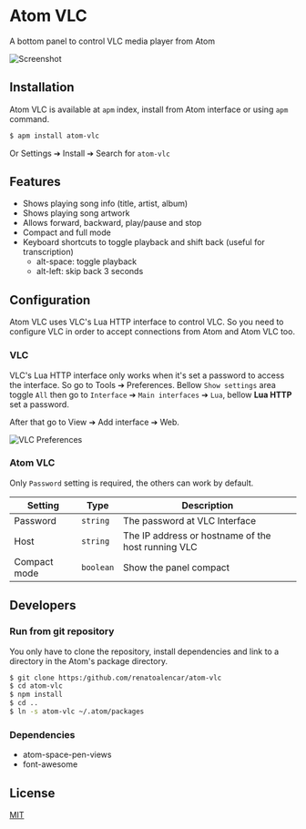 # Atom VLC

A bottom panel to control VLC media player from Atom

![Screenshot](https://github.com/renatoalencar/atom-vlc/raw/master/atom-vlc-screenshot.png)

## Installation

Atom VLC is available at `apm` index, install from Atom
interface or using `apm` command.

```bash
$ apm install atom-vlc
```

Or Settings ➔ Install ➔ Search for `atom-vlc`

## Features

* Shows playing song info (title, artist, album)
* Shows playing song artwork
* Allows forward, backward, play/pause and stop
* Compact and full mode
* Keyboard shortcuts to toggle playback and shift back (useful for transcription)
  * alt-space: toggle playback
  * alt-left: skip back 3 seconds

## Configuration

Atom VLC uses VLC's Lua HTTP interface to control VLC. So
you need to configure VLC in order to accept connections
from Atom and Atom VLC too.

### VLC

VLC's Lua HTTP interface only works when it's set a
password to access the interface. So go to Tools ➔
Preferences. Bellow `Show settings` area toggle `All` then
go to `Interface` ➔ `Main interfaces` ➔ `Lua`, bellow **Lua HTTP** set
a password.

After that go to View ➔ Add interface ➔ Web.

![VLC Preferences](https://github.com/renatoalencar/atom-vlc/raw/master/vlc-preferences.png)

### Atom VLC

Only `Password` setting is required, the others can work
by default.

Setting|Type|Description
---|---|---
Password|`string`|The password at VLC Interface
Host|`string`|The IP address or hostname of the host running VLC
Compact mode|`boolean`|Show the panel compact

## Developers

### Run from git repository

You only have to clone the repository, install dependencies
and link to a directory in the Atom's package directory.

```bash
$ git clone https:/github.com/renatoalencar/atom-vlc
$ cd atom-vlc
$ npm install
$ cd ..
$ ln -s atom-vlc ~/.atom/packages
```

### Dependencies

* atom-space-pen-views
* font-awesome

## License

[MIT](./LICENSE.md)
